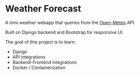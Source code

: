 # Weather Forecast

A mini weather webapp that queries from the [Open-Meteo](https://open-meteo.com/) API.

Built on Django backend and Bootstrap for responsive UI.

The goal of this project is to learn:

- Django
- API integrations
- Backend-Frontend integrations
- Docker / Containerization
